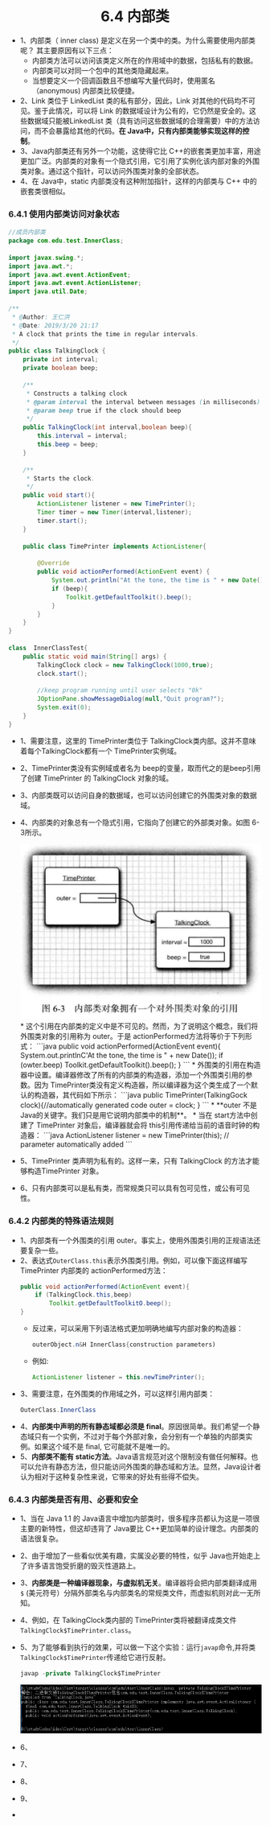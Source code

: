 <div align=center><h1>6.4 内部类</h1></div>

* 1、内部类（ inner class) 是定义在另一个类中的类。为什么需要使用内部类呢？ 其主要原因有以下三点：
	* 内部类方法可以访问该类定义所在的作用域中的数据，包括私有的数据。
	* 内部类可以对同一个包中的其他类隐藏起来。
	* 当想要定义一个回调函数且不想编写大量代码时，使用匿名 （anonymous) 内部类比较便捷。
* 2、Link 类位于 LinkedList 类的私有部分，因此，Link 对其他的代码均不可见。鉴于此情况，可以将 Link 的数据域设计为公有的，它仍然是安全的。这些数据域只能被LinkedList 类（具有访问这些数据域的合理需要）中的方法访问，而不会暴露给其他的代码。**在 Java中，只有内部类能够实现这样的控制**。
* 3、Java内部类还有另外一个功能，这使得它比 C++的嵌套类更加丰富，用途更加广泛。内部类的对象有一个隐式引用，它引用了实例化该内部对象的外围类对象。通过这个指针，可以访问外围类对象的全部状态。
* 4、在 Java中，static 内部类没有这种附加指针，这样的内部类与 C++ 中的嵌套类很相似。


### 6.4.1 使用内部类访问对象状态

```java
//成员内部类
package com.edu.test.InnerClass;

import javax.swing.*;
import java.awt.*;
import java.awt.event.ActionEvent;
import java.awt.event.ActionListener;
import java.util.Date;

/**
 * @Author: 王仁洪
 * @Date: 2019/3/20 21:17
 * A clock that prints the time in regular intervals.
 */
public class TalkingClock {
    private int interval;
    private boolean beep;

    /**
     * Constructs a talking clock
     * @param interval the interval between messages (in milliseconds)
     * @param beep true if the clock should beep
     */
    public TalkingClock(int interval,boolean beep){
        this.interval = interval;
        this.beep = beep;
    }

    /**
     * Starts the clock.
     */
    public void start(){
        ActionListener listener = new TimePrinter();
        Timer timer = new Timer(interval,listener);
        timer.start();
    }

    public class TimePrinter implements ActionListener{

        @Override
        public void actionPerformed(ActionEvent event) {
            System.out.println("At the tone, the time is " + new Date());
            if (beep){
                Toolkit.getDefaultToolkit().beep();
            }
        }
    }
}

class  InnerClassTest{
    public static void main(String[] args) {
        TalkingClock clock = new TalkingClock(1000,true);
        clock.start();

        //keep program running until user selects "0k"
        JOptionPane.showMessageDialog(null,"Quit program?");
        System.exit(0);
    }
}
```

* 1、需要注意，这里的 TimePrinter类位于 TalkingClock类内部。这并不意味着每个TalkingClock都有一个 TimePrinter实例域。
* 2、TimePrinter类没有实例域或者名为 beep的变量，取而代之的是beep引用了创建 TimePrinter 的 TalkingClock 对象的域。
* 3、内部类既可以访问自身的数据域，也可以访问创建它的外围类对象的数据域。
* 4、内部类的对象总有一个隐式引用，它指向了创建它的外部类对象。如图 6-3所示。

  <div align="center"><img src="./img/03.png"></div>
	* 这个引用在内部类的定义中是不可见的。然而，为了说明这个概念，我们将外围类对象的引用称为 outer。于是 actionPerformed方法将等价于下列形式：
	  ```java
	  public void actionPerformed(ActionEvent event){
	       System.out.printlnC'At the tone, the time is " + new Date());
	       if (owter.beep) 
	           Toolkit.getDefaultToolkit().beep();
	  }
	  ```
	* 外围类的引用在构造器中设置。编译器修改了所有的内部类的构造器，添加一个外围类引用的参数。因为 TimePrinter类没有定义构造器，所以编译器为这个类生成了一个默认的构造器，其代码如下所示：
	  ```java
	  public TimePrinter(TalkingGock clock){//automatically generated code
	       outer = clock;
	  }
	  ```
	* **outer 不是 Java的关键字。我们只是用它说明内部类中的机制**。
	* 当在 start方法中创建了 TimePrinter 对象后，编译器就会将 this引用传递给当前的语音时钟的构造器：
	  ```java
	  ActionListener listener = new TimePrinter(this); // parameter automatically added
	  ```
* 5、TimePrinter 类声明为私有的。这样一来，只有 TalkingClock 的方法才能够构造TimePrinter 对象。
* 6、只有内部类可以是私有类，而常规类只可以具有包可见性，或公有可见性。


### 6.4.2 内部类的特殊语法规则

* 1、内部类有一个外围类的引用 outer。事实上，使用外围类引用的正规语法还要复杂一些。
* 2、表达式`OuterClass.this`表示外围类引用。例如，可以像下面这样编写 TimePrinter 内部类的 actionPerformed方法：
  ```java
  public void actionPerformed(ActionEvent event){
      if (TalkingClock.this,beep) 
          Toolkit.getDefaultToolkitO.beep();
  }
  ```
	* 反过来，可以采用下列语法格式更加明确地编写内部对象的构造器：
	  ```java
	  outerObject.n&H InnerClass{construction parameters)
	  ```
	* 例如:
	  ```java
	  ActionListener listener = this.newTimePrinter();
	  ```
* 3、需要注意，在外围类的作用域之外，可以这样引用内部类：
  ```java
  OuterClass.InnerClass
  ```
* 4、**内部类中声明的所有静态域都必须是 final**。原因很简单。我们希望一个静态域只有一个实例，不过对于每个外部对象，会分别有一个单独的内部类实例。如果这个域不是 final, 它可能就不是唯一的。
* 5、**内部类不能有 static方法**。Java语言规范对这个限制没有做任何解释。也可以允许有静态方法，但只能访问外围类的静态域和方法。显然，Java设计者认为相对于这种复杂性来说，它带来的好处有些得不偿失。

### 6.4.3 内部类是否有用、必要和安全

* 1、当在 Java 1.1 的 Java语言中增加内部类时，很多程序员都认为这是一项很主要的新特性，但这却违背了 Java要比 C++更加简单的设计理念。内部类的语法很复杂。
* 2、由于增加了一些看似优美有趣，实属没必要的特性，似乎 Java也开始走上了许多语言饱受折磨的毁灭性道路上。
* 3、**内部类是一种编译器现象，与虚拟机无关**。编译器将会把内部类翻译成用 `$` (美元符号）分隔外部类名与内部类名的常规类文件，而虚拟机则对此一无所知。
* 4、例如，在 TalkingClock类内部的 TimePrinter类将被翻译成类文件 `TalkingClock$TimePrinter.class`。 
* 5、为了能够看到执行的效果，可以做一下这个实验：运行`javap`命令,并将类`TalkingClock$TimePrinter`传递给它进行反射。
  ```java
  javap -private TalkingClock$TimePrinter
  ```
  
  <div align="center"><img src="./img/04.png"/></div>
* 6、
* 7、
* 8、
* 9、
* 





























































